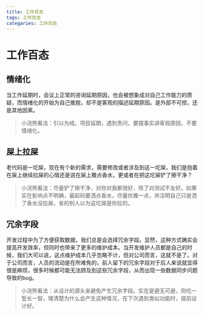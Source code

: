 ```yaml
---
title: 工作百态
tags: 工作百态
categaries: 工作百态
---
```




# 工作百态

## 情绪化

当工作延期时，会议上正常的咨询延期原因，也会被想象成对自己工作能力的质疑，而情绪化的开始为自己推脱，却不是客观的描述延期原因。是外部不可控，还是其他因素。

> 小浣熊看法：引以为戒。项目延期，遇到责问，要摆事实讲客观原因，不要情绪化。



## 屎上拉屎

老代码是一坨屎，现在有个新的需求，需要修改或者涉及到这一坨屎，我们是抱着在屎上继续拉屎的心情还是说在屎上撒点香水，更或者在把这坨屎铲了擦干净？

> 小浣熊看法：尽量铲了擦干净，对你对我都很好，除了对测试不友好。如果实在影响点不明确，最起码要洒点香水，尽量优雅一点，并注明自己只是洒了香水没拉屎，省的别人以为这坨屎是你拉的。



## 冗余字段

开发过程中为了方便获取数据，我们总是会选择冗余字段。显然，这种方式确实会提高开发效率，但同时也带来了更多的维护成本。当开发维护人员都是自己的时候，我们大可以说，这点维护成本几乎忽略不计，但对公司而言，这就不是了。对于公司而言，人员的流动是在所难免的，前人留下的冗余字段对于后人来说就显得很是麻烦，很多时候都可能无法顾及到这些冗余字段，从而出现一些数据同步问题导致的bug。

> 小浣熊看法：从设计的源头来避免产生冗余字段。实在是避无可避，则吃一堑长一智，理清楚为什么会产生这种情况，在下次遇到类似功能时，提前设计好。